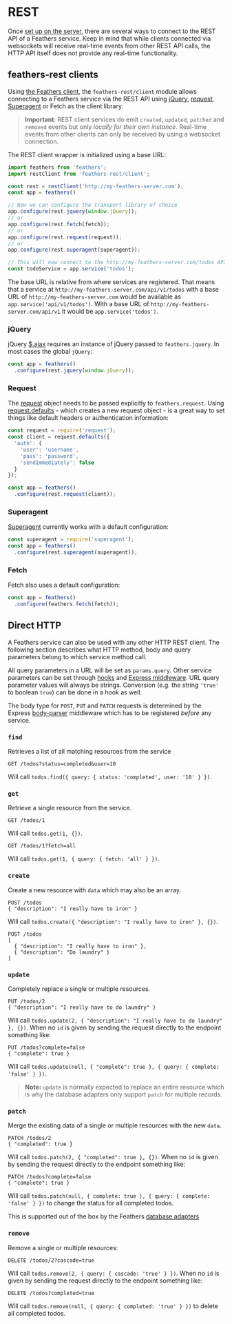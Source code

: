 # REST

Once [set up on the server](../providers/rest.md), there are several ways to connect to the REST API of a Feathers service. Keep in mind that while clients connected via websockets will receive real-time events from other REST API calls, the HTTP API itself does not provide any real-time functionality.

## feathers-rest clients

Using [the Feathers client](feathers.md), the `feathers-rest/client` module allows connecting to a Feathers service via the REST API using [jQuery](https://jquery.com/), [request](https://github.com/request/request), [Superagent](http://visionmedia.github.io/superagent/) or Fetch as the client library.

> __Important__: REST client services do emit `created`, `updated`, `patched` and `removed` events but only _locally for their own instance_. Real-time events from other clients can only be received by using a websocket connection.

The REST client wrapper is initialized using a base URL:

```js
import feathers from 'feathers';
import restClient from 'feathers-rest/client';

const rest = restClient('http://my-feathers-server.com');
const app = feathers()

// Now we can configure the transport library of choice
app.configure(rest.jquery(window.jQuery));
// or
app.configure(rest.fetch(fetch));
// or
app.configure(rest.request(request));
// or
app.configure(rest.superagent(superagent));

// This will now connect to the http://my-feathers-server.com/todos API
const todoService = app.service('todos');
```

The base URL is relative from where services are registered. That means that a service at `http://my-feathers-server.com/api/v1/todos` with a base URL of `http://my-feathers-server.com` would be available as `app.service('api/v1/todos')`. With a base URL of `http://my-feathers-server.com/api/v1` it would be `app.service('todos')`.

### jQuery

jQuery [$.ajax](http://api.jquery.com/jquery.ajax/) requires an instance of jQuery passed to `feathers.jquery`. In most cases the global `jQuery`:

```js
const app = feathers()
  .configure(rest.jquery(window.jQuery));
```

### Request

The [request](https://github.com/request/request) object needs to be passed explicitly to `feathers.request`. Using [request.defaults](https://github.com/request/request#convenience-methods) - which creates a new request object - is a great way to set things like default headers or authentication information:

```js
const request = require('request');
const client = request.defaults({
  'auth': {
    'user': 'username',
    'pass': 'password',
    'sendImmediately': false
  }
});

const app = feathers()
  .configure(rest.request(client));
```

### Superagent

[Superagent](http://visionmedia.github.io/superagent/) currently works with a default configuration:

```js
const superagent = require('superagent');
const app = feathers()
  .configure(rest.superagent(superagent));
```

### Fetch

Fetch also uses a default configuration:

```js
const app = feathers()
  .configure(feathers.fetch(fetch));
```

## Direct HTTP

A Feathers service can also be used with any other HTTP REST client. The following section describes what HTTP method, body and query parameters belong to which service method call.

All query parameters in a URL will be set as `params.query`. Other service parameters can be set through [hooks](../hooks/readme.md) and [Express middleware](../middleware/exprss.md). URL query parameter values will always be strings. Conversion (e.g. the string `'true'` to boolean `true`) can be done in a hook as well.

The body type for `POST`, `PUT` and `PATCH` requests is determined by the Express [body-parser](https://github.com/expressjs/body-parser) middleware which has to be registered *before* any service.

### `find`

Retrieves a list of all matching resources from the service

```
GET /todos?status=completed&user=10
```

Will call `todos.find({ query: { status: 'completed', user: '10' } })`.

### `get`

Retrieve a single resource from the service.

```
GET /todos/1
```

Will call `todos.get(1, {})`.

```
GET /todos/1?fetch=all
```

Will call `todos.get(1, { query: { fetch: 'all' } })`.

### `create`

Create a new resource with `data` which may also be an array.

```
POST /todos
{ "description": "I really have to iron" }
```

Will call `todos.create({ "description": "I really have to iron" }, {})`.

```
POST /todos
[
  { "description": "I really have to iron" },
  { "description": "Do laundry" }
]
```

### `update`

Completely replace a single or multiple resources.

```
PUT /todos/2
{ "description": "I really have to do laundry" }
```

Will call `todos.update(2, { "description": "I really have to do laundry" }, {})`. When no `id` is given by sending the request directly to the endpoint something like:

```
PUT /todos?complete=false
{ "complete": true }
```

Will call `todos.update(null, { "complete": true }, { query: { complete: 'false' } })`.

> __Note:__ `update` is normally expected to replace an entire resource which is why the database adapters only support `patch` for multiple records.

### `patch`

Merge the existing data of a single or multiple resources with the new `data`.

```
PATCH /todos/2
{ "completed": true }
```

Will call `todos.patch(2, { "completed": true }, {})`. When no `id` is given by sending the request directly to the endpoint something like:

```
PATCH /todos?complete=false
{ "complete": true }
```

Will call `todos.patch(null, { complete: true }, { query: { complete: 'false' } })` to change the status for all completed todos.

This is supported out of the box by the Feathers [database adapters](../databases/readme.md) 

### `remove`

Remove a single or multiple resources:

```
DELETE /todos/2?cascade=true
```

Will call `todos.remove(2, { query: { cascade: 'true' } })`. When no `id` is given by sending the request directly to the endpoint something like:

```
DELETE /todos?completed=true
```

Will call `todos.remove(null, { query: { completed: 'true' } })` to delete all completed todos.
